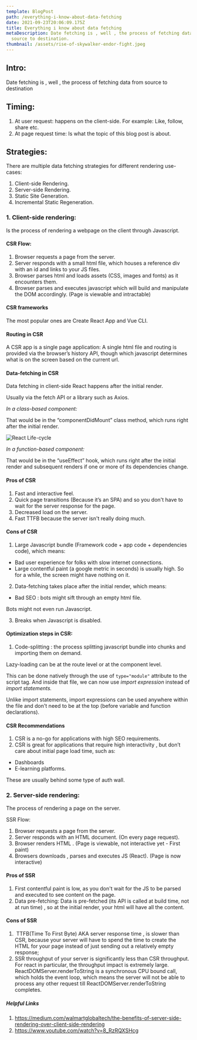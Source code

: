 ```yaml
---
template: BlogPost
path: /everything-i-know-about-data-fetching
date: 2021-09-23T20:06:09.175Z
title: Everything i know about data fetching
metaDescription: Date fetching is , well , the process of fetching data from
  source to destination.
thumbnail: /assets/rise-of-skywalker-endor-fight.jpeg
---
```

## **Intro:** 

Date fetching is , well , the process of fetching data from source to destination

## Timing: 

1. At user request: happens on the client-side. For example: Like, follow, share etc. 
2. At page request time: Is what the topic of this blog post is about.

## Strategies: 

There are multiple data fetching strategies for different rendering use-cases: 

1. Client-side Rendering.
2. Server-side Rendering.
3. Static Site Generation.
4. Incremental Static Regeneration.

### 1. Client-side rendering: 

Is the process of rendering a webpage on the client through Javascript. 

#### CSR Flow:

1. Browser requests a page from the server. 
2. Server responds with a small html file, which houses a reference div with an id and links to your JS files.
3. Browser parses html and loads assets (CSS, images and fonts) as it encounters them. 
4. Browser parses and executes javascript which will build and manipulate the DOM accordingly. (Page is viewable and intractable)

#### CSR frameworks

The most popular ones are Create React App and Vue CLI.

#### Routing in CSR

A CSR app is a single page application: A single html file and routing is provided via the browser’s history API, though which javascript determines what is on the screen based on the current url. 

#### **Data-fetching in CSR**

Data fetching in client-side React happens after the initial render. 

Usually via the fetch API or a library such as Axios. 

*In a class-based component:* 

That would be in the “componentDidMount” class method, which runs right after the initial render. 

![React Life-cycle](/assets/6112640384892928.png "React Life-cycle . Source: https://www.educative.io/edpresso/what-is-a-component-lifecycle-in-react")

*In a function-based component:* 

That would be in the “useEffect” hook, which runs right after the initial render and subsequent renders if one or more of its dependencies change. 

#### **Pros of CSR**

1. Fast and interactive feel.
2. Quick page transitions (Because it’s an SPA) and so you don't have to wait for the server response for the page.
3. Decreased load on the server.
4. Fast TTFB because the server isn't really doing much.

#### **Cons of CSR**

1. Large Javascript bundle (Framework code + app code + dependencies code), which means:

* Bad user experience for folks with slow internet connections.
* Large contentful paint (a google metric in seconds) is usually high. So for a while, the screen might have nothing on it. 

2. Data-fetching takes place after the initial render, which means: 

* Bad SEO : bots might sift through an empty html file. 

Bots might not even run Javascript.

3. Breaks when Javascript is disabled.

#### **Optimization steps in CSR:**

1. Code-splitting : the process splitting javascript bundle into chunks and importing them on demand. 

Lazy-loading can be at the route level or at the component level. 

This can be done natively through the use of `type="module"` attribute to the script tag. And inside that file, we can now use *import expression* instead of *import statements.* 

Unlike import statements, import expressions can be used anywhere within the file and don't need to be at the top (before variable and function declarations). 

#### **CSR Recommendations**

1. CSR is a no-go for applications with high SEO requirements. 
2. CSR is great for applications that require high interactivity , but don’t care about initial page load time, such as: 

* Dashboards 
* E-learning platforms. 

These are usually behind some type of auth wall.

### **2. Server-side rendering:** 

The process of rendering a page on the server. 

SSR Flow:

1. Browser requests a page from the server. 
2. Server responds with an HTML document. (On every page request).
3. Browser renders HTML . (Page is viewable, not interactive yet - First paint)
4. Browsers downloads , parses and executes JS (React). (Page is now interactive)

#### **Pros of SSR**

1. First contentful paint is low, as you don't wait for the JS to be parsed and executed to see content on the page. 
2. Data pre-fetching: Data is pre-fetched (its API is called at build time, not at run time) , so at the initial render, your html will have all the content.  

#### **Cons of SSR**

1.  TTFB(Time To First Byte) AKA server response time , is slower than CSR, because your server will have to spend the time to create the HTML for your page instead of just sending out a relatively empty response;
2. SSR throughput of your server is significantly less than CSR throughput. For react in particular, the throughput impact is extremely large. ReactDOMServer.renderToString is a synchronous CPU bound call, which holds the event loop, which means the server will not be able to process any other request till ReactDOMServer.renderToString completes.

##### Helpful Links

1. https://medium.com/walmartglobaltech/the-benefits-of-server-side-rendering-over-client-side-rendering
2. https://www.youtube.com/watch?v=8_RzRQXSHcg